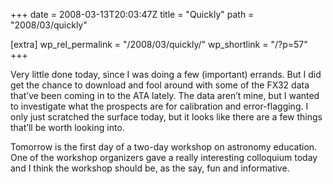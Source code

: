 +++
date = 2008-03-13T20:03:47Z
title = "Quickly"
path = "2008/03/quickly"

[extra]
wp_rel_permalink = "/2008/03/quickly/"
wp_shortlink = "/?p=57"
+++

Very little done today, since I was doing a few (important) errands. But I did
get the chance to download and fool around with some of the FX32 data that’ve
been coming in to the ATA lately. The data aren’t mine, but I wanted to
investigate what the prospects are for calibration and error-flagging. I only
just scratched the surface today, but it looks like there are a few things
that’ll be worth looking into.

Tomorrow is the first day of a two-day workshop on astronomy education. One of
the workshop organizers gave a really interesting colloquium today and I think
the workshop should be, as the say, fun and informative.
